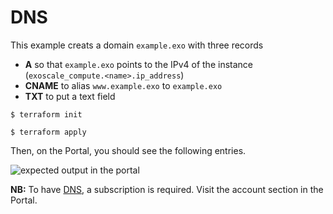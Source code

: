 # DNS

This example creats a domain `example.exo` with three records

- **A** so that `example.exo` points to the IPv4 of the instance (`exoscale_compute.<name>.ip_address`)
- **CNAME** to alias `www.example.exo` to `example.exo`
- **TXT** to put a text field

```
$ terraform init

$ terraform apply
```

Then, on the Portal, you should see the following entries.

![expected output in the portal](example-exo.png)

**NB:** To have [DNS](https://www.exoscale.com/dns/), a subscription is required. Visit the account section in the Portal.
